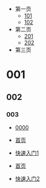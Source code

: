 <!-- docs/_sidebar.md -->

* 第一页
	* [101](date/10K.md)
	* [102](/date/10K.md)
* 第二页
	* [201](/date)
	* [202](date)
* 第三页





# 001

## 002

### 003

* [0000](date/)



- [首页](/)
- [快速入门1](10K.md "从这里开始")

- [首页](/)
- [快速入门2](/data/10K.md "从这里开始")